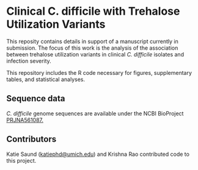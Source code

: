 # Clinical C. difficile with Trehalose Utilization Variants  
This reposity contains details in support of a manuscript currently in submission. The focus of this work is the analysis of the association between trehalose utilization variants in clinical _C. difficile_ isolates and infection severity.  
  
This repository includes the R code necessary for figures, supplementary tables, and statistical analyses.  
  
## Sequence data  
_C. difficile_ genome sequences are available under the NCBI BioProject [PRJNA561087.](https://www.ncbi.nlm.nih.gov/bioproject/561087)   
  
## Contributors    
Katie Saund (katiephd@umich.edu) and Krishna Rao contributed code to this project.  
